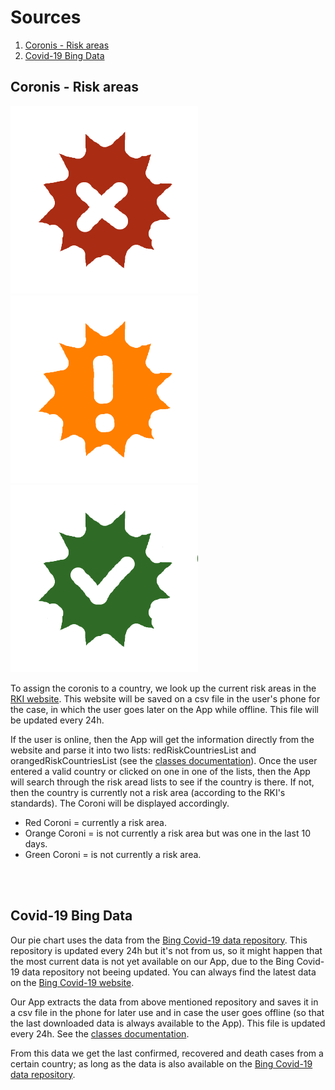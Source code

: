 # Sources

1. [Coronis - Risk areas](sources.md#coronis---risk-areas)
2. [Covid-19 Bing Data](sources.md#covid-19-bing-data)

## Coronis - Risk areas
<img src="../app/src/main/res/drawable/coroni_red.png" width=300px height=300px> <img src="../app/src/main/res/drawable/coroni_orange.png" width=300px height=300px> <img src="../app/src/main/res/drawable/coroni_green.png" width=300px height=300px>
<br>

To assign the coronis to a country, we look up the current risk areas in the [RKI website](https://www.rki.de/DE/Content/InfAZ/N/Neuartiges_Coronavirus/Risikogebiete_neu.html). This website will be saved on a csv file in the user's phone for the case, in which the user goes later on the App while offline. This file will be updated every 24h.

If the user is online, then the App will get the information directly from the website and parse it into two lists: redRiskCountriesList and orangedRiskCountriesList (see the [classes documentation](classes.md#RiskCountriesExtraction)). Once the user entered a valid country or clicked on one in one of the lists, then the App will search through the risk aread lists to see if the country is there. If not, then the country is currently not a risk area (according to the RKI's standards). The Coroni will be displayed accordingly.

- Red Coroni = currently a risk area.
- Orange Coroni = is not currently a risk area but was one in the last 10 days.
- Green Coroni = is not currently a risk area.

<br><br>

## Covid-19 Bing Data

Our pie chart uses the data from the [Bing Covid-19 data repository](https://github.com/microsoft/Bing-COVID-19-Data). This repository is updated every 24h but it's not from us, so it might happen that the most current data is not yet available on our App, due to the Bing Covid-19 data repository not beeing updated. You can always find the latest data on the [Bing Covid-19 website](https://www.bing.com/covid).

Our App extracts the data from above mentioned repository and saves it in a csv file in the phone for later use and in case the user goes offline (so that the last downloaded data is always available to the App). This file is updated every 24h. See the [classes documentation](classes.md#BingData).

From this data we get the last confirmed, recovered and death cases from a certain country; as long as the data is also available on the [Bing Covid-19 data repository](https://github.com/microsoft/Bing-COVID-19-Data).